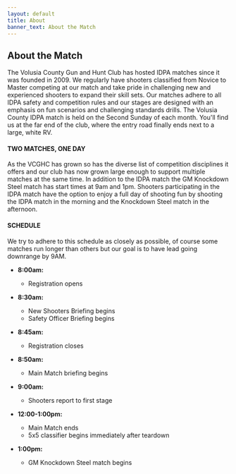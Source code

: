 ```yaml
---
layout: default
title: About
banner_text: About the Match
---
```


## About the Match

The Volusia County Gun and Hunt Club has hosted IDPA matches since it was founded in 2009. We regularly have shooters classified from Novice to 
Master competing at our match and take pride in challenging new and experienced shooters to expand their skill sets. Our matches adhere to all IDPA 
safety and competition rules and our stages are designed with an emphasis on fun scenarios 
and challenging standards drills. The Volusia County IDPA match is held on the Second Sunday of each month. You'll find us 
at the far end of the club, where the entry road finally ends next to a large, white RV.  
  

#### TWO MATCHES, ONE DAY

As the VCGHC has grown so has the diverse list of competition disciplines it offers and our club has now grown large enough to support 
multiple matches at the same time. In addition to the IDPA match the GM Knockdown Steel match has start times at 9am and 1pm. 
Shooters participating in the IDPA match have the option to enjoy a full day of shooting fun by shooting the IDPA match in the 
morning and the Knockdown Steel match in the afternoon. 

#### SCHEDULE

We try to adhere to this schedule as closely as possible, of course some matches run longer than others but our goal is to have 
lead going downrange by 9AM.  
  
* **8:00am:** 
    * Registration opens

* **8:30am:**
    * New Shooters Briefing begins
    * Safety Officer Briefing begins
  
* **8:45am:**
    * Registration closes

* **8:50am:**
    * Main Match briefing begins

* **9:00am:**
    * Shooters report to first stage

* **12:00-1:00pm:**
    * Main Match ends  
    * 5x5 classifier begins immediately after teardown

* **1:00pm:**
    * GM Knockdown Steel match begins
     


